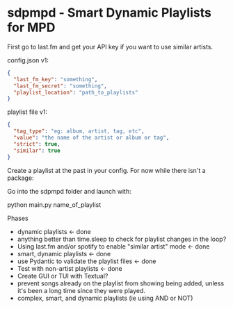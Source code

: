 # sdpmpd - Smart Dynamic Playlists for MPD

First go to last.fm and get your API key if you want to use similar artists. 

config.json v1:
```json
{
  "last_fm_key": "something",
  "last_fm_secret": "something",
  "playlist_location": "path_to_playlists"
}
```

playlist file v1:

```json
{
  "tag_type": "eg: album, artist, tag, etc",
  "value": "the name of the artist or album or tag",
  "strict": true,
  "similar": true
}
```
Create a playlist at the past in your config. For now while there isn't a package:

Go into the sdpmpd folder and launch with:

python main.py name_of_playlist


Phases
- dynamic playlists <- done
- anything better than time.sleep to check for playlist changes in the loop?
- Using last.fm and/or spotify to enable "similar artist" mode <- done
- smart, dynamic playlists <- done
- use Pydantic to validate the playlist files <- done
- Test with non-artist playlists <- done
- Create GUI or TUI with Textual?
- prevent songs already on the playlist from showing being added, unless it's been a long time since they were played.
- complex, smart, and dynamic playlists (ie using AND or NOT)

